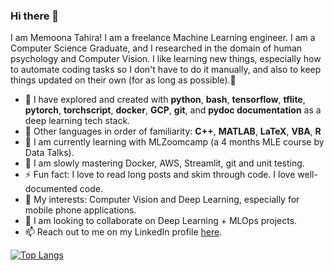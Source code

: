 ### Hi there 👋

<!--
**MemoonaTahira/MemoonaTahira** is a ✨ _special_ ✨ repository because its `README.md` (this file) appears on your GitHub profile. -->

I am Memoona Tahira! I am a freelance Machine Learning engineer. I am a Computer Science Graduate, and I researched in the domain of human psychology and Computer Vision. I like learning new things, especially how to automate coding tasks so I don't have to do it manually, and also to keep things updated on their own (for as long as possible).🧶

- 📣 I have explored and created with **python**, **bash**, **tensorflow**, **tflite**, **pytorch**, **torchscript**, **docker**, **GCP**, **git**, and **pydoc documentation** as a deep learning tech stack. 
- 👀 Other languages in order of familiarity: **C++**, **MATLAB**, **LaTeX**, **VBA**, **R**
- 🌱 I am currently learning with MLZoomcamp (a 4 months MLE course by Data Talks). 
- 🐌 I am slowly mastering Docker, AWS, Streamlit, git and unit testing.
- ⚡ Fun fact: I love to read long posts and skim through code. I love well-documented code.  
- 🎯 My interests: Computer Vision and Deep Learning, especially for mobile phone applications. 
- 🌟 I am looking to collaborate on Deep Learning + MLOps projects.
- 📫 Reach out to me on my LinkedIn profile [here](https://www.linkedin.com/in/memoonatahira).

[![Top Langs](https://github-readme-stats.vercel.app/api/top-langs/?username=memoonatahira&langs_count=10&layout=compact)](https://github.com/anuraghazra/github-readme-stats)
